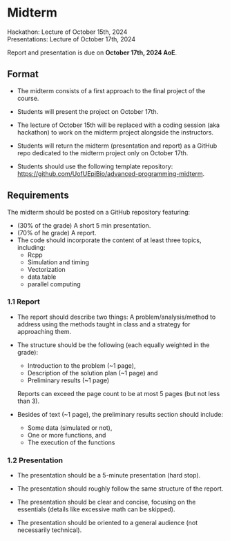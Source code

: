 # Midterm


Hackathon: Lecture of October 15th, 2024\
Presentations: Lecture of October 17th, 2024

Report and presentation is due on **October 17th, 2024 AoE**.


## Format

- The midterm consists of a first approach to the final project of the course.

- Students will present the project on October 17th.

- The lecture of October 15th will be replaced with a coding session (aka hackathon) to work on the midterm project alongside the instructors.

- Students will return the midterm (presentation and report) as a GitHub repo dedicated to the midterm project only on October 17th.

- Students should use the following template repository: <https://github.com/UofUEpiBio/advanced-programming-midterm>.


## Requirements

The midterm should be posted on a GitHub repository featuring:

- (30% of the grade) A short 5 min presentation.
- (70% of he grade) A report.
- The code should incorporate the content of at least three topics, including:
  - Rcpp
  - Simulation and timing
  - Vectorization
  - data.table
  - parallel computing

### 1.1 Report

- The report should describe two things: A problem/analysis/method to address
using the methods taught in class and a strategy for approaching them.

- The structure should be the following (each equally weighted in the grade):
    - Introduction to the problem (~1 page),
    - Description of the solution plan (~1 page) and
    - Preliminary results (~1 page)

  Reports can exceed the page count to be at most 5 pages (but not less than 3).
    
- Besides of text (~1 page), the preliminary results section should include:
  - Some data (simulated or not), 
  - One or more functions, and
  - The execution of the functions
  

### 1.2 Presentation

- The presentation should be a 5-minute presentation (hard stop).

- The presentation should roughly follow the same structure of the report.

- The presentation should be clear and concise, focusing on the essentials (details like excessive math can be skipped).

- The presentation should be oriented to a general audience (not necessarily technical).
